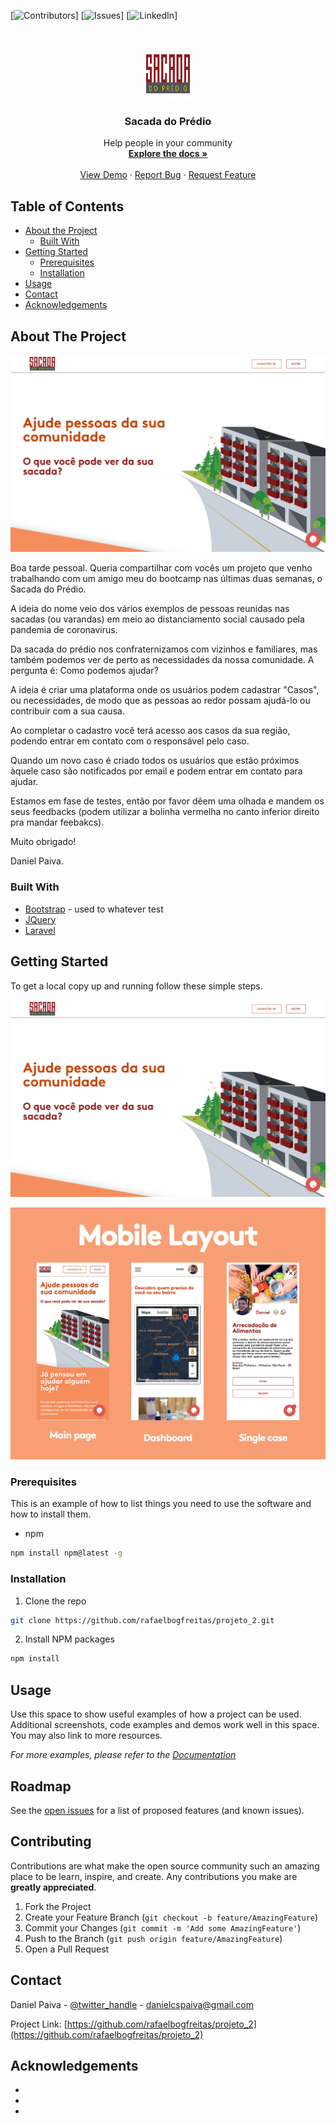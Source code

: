 <!--
*** Thanks for checking out this README Template. If you have a suggestion that would
*** make this better, please fork the repo and create a pull request or simply open
*** an issue with the tag "enhancement".
*** Thanks again! Now go create something AMAZING! :D
***
***
***
*** To avoid retyping too much info. Do a search and replace for the following:
*** rafaelbogfreitas, repo, twitter_handle, email
-->





<!-- PROJECT SHIELDS -->
<!--
*** I'm using markdown "reference style" links for readability.
*** Reference links are enclosed in brackets [ ] instead of parentheses ( ).
*** See the bottom of this document for the declaration of the reference variables
*** for contributors-url, forks-url, etc. This is an optional, concise syntax you may use.
*** https://www.markdownguide.org/basic-syntax/#reference-style-links
-->
[![Contributors][contributors-shield]]
[![Issues][issues-shield]]
[![LinkedIn][linkedin-shield]]



<!-- PROJECT LOGO -->
<br />
<p align="center">
  <a href="https://github.com/rafaelbogfreitas/projeto_2">
    <img src="./public/images/logo.png" alt="Logo" width="80" height="80">
  </a>

  <h3 align="center">Sacada do Prédio</h3>

  <p align="center">
    Help people in your community
    <br />
    <a href="https://github.com/rafaelbogfreitas/projeto_2"><strong>Explore the docs »</strong></a>
    <br />
    <br />
    <a href="https://sacadadopredio.com">View Demo</a>
    ·
    <a href="https://github.com/rafaelbogfreitas/projeto_2/issues">Report Bug</a>
    ·
    <a href="https://github.com/rafaelbogfreitas/projeto_2/issues">Request Feature</a>
  </p>
</p>



<!-- TABLE OF CONTENTS -->
## Table of Contents

* [About the Project](#about-the-project)
  * [Built With](#built-with)
* [Getting Started](#getting-started)
  * [Prerequisites](#prerequisites)
  * [Installation](#installation)
* [Usage](#usage)
* [Contact](#contact)
* [Acknowledgements](#acknowledgements)



<!-- ABOUT THE PROJECT -->
## About The Project

![Product Name Screen Shot](/public/images/readme/Sacada_Main_Page.png)

Boa tarde pessoal. Queria compartilhar com vocês um projeto que venho trabalhando com um amigo meu do bootcamp nas últimas duas semanas, o Sacada do Prédio.

A ideia do nome veio dos vários exemplos de pessoas reunidas nas sacadas (ou varandas) em meio ao distanciamento social causado pela pandemia de coronavirus.

Da sacada do prédio nos confraternizamos com vizinhos e familiares, mas também podemos ver de perto as necessidades da nossa comunidade. A pergunta é: Como podemos ajudar?

A ideia é criar uma plataforma onde os usuários podem cadastrar "Casos", ou necessidades, de modo que as pessoas ao redor possam ajudá-lo ou contribuir com a sua causa.

Ao completar o cadastro você terá acesso aos casos da sua região, podendo entrar em contato com o responsável pelo caso.

Quando um novo caso é criado todos os usuários que estão próximos àquele caso são notificados por email e podem entrar em contato para ajudar.

Estamos em fase de testes, então por favor dêem uma olhada e mandem os seus feedbacks (podem utilizar a bolinha vermelha no canto inferior direito pra mandar feebakcs).

Muito obrigado!

Daniel Paiva.

### Built With

* [Bootstrap](https://getbootstrap.com) - used to whatever test
* [JQuery](https://jquery.com)
* [Laravel](https://laravel.com)



<!-- GETTING STARTED -->
## Getting Started

To get a local copy up and running follow these simple steps.

![Product Name Screen Shot](/public/images/readme/Sacada_Main_Page.png)

![Product Name Screen Shot](public/images/readme/Sacada_Readme_Mobile.png)

### Prerequisites

This is an example of how to list things you need to use the software and how to install them.
* npm
```sh
npm install npm@latest -g
```

### Installation
 
1. Clone the repo
```sh
git clone https://github.com/rafaelbogfreitas/projeto_2.git
```
2. Install NPM packages
```sh
npm install
```



<!-- USAGE EXAMPLES -->
## Usage

Use this space to show useful examples of how a project can be used. Additional screenshots, code examples and demos work well in this space. You may also link to more resources.

_For more examples, please refer to the [Documentation](https://example.com)_



<!-- ROADMAP -->
## Roadmap

See the [open issues](https://github.com/rafaelbogfreitas/projeto_2/issues) for a list of proposed features (and known issues).



<!-- CONTRIBUTING -->
## Contributing

Contributions are what make the open source community such an amazing place to be learn, inspire, and create. Any contributions you make are **greatly appreciated**.

1. Fork the Project
2. Create your Feature Branch (`git checkout -b feature/AmazingFeature`)
3. Commit your Changes (`git commit -m 'Add some AmazingFeature'`)
4. Push to the Branch (`git push origin feature/AmazingFeature`)
5. Open a Pull Request



<!-- CONTACT -->
## Contact

Daniel Paiva - [@twitter_handle](https://twitter.com/danielcspaiva) - danielcspaiva@gmail.com

Project Link: [https://github.com/rafaelbogfreitas/projeto_2](https://github.com/rafaelbogfreitas/projeto_2)



<!-- ACKNOWLEDGEMENTS -->
## Acknowledgements

* []()
* []()
* []()





<!-- MARKDOWN LINKS & IMAGES -->
<!-- https://www.markdownguide.org/basic-syntax/#reference-style-links -->
[contributors-shield]: https://img.shields.io/github/contributors/othneildrew/Best-README-Template.svg?style=flat-square
[contributors-url]: https://github.com/othneildrew/Best-README-Template/graphs/contributors
[forks-shield]: https://img.shields.io/github/forks/othneildrew/Best-README-Template.svg?style=flat-square
[forks-url]: https://github.com/othneildrew/Best-README-Template/network/members
[stars-shield]: https://img.shields.io/github/stars/othneildrew/Best-README-Template.svg?style=flat-square
[stars-url]: https://github.com/othneildrew/Best-README-Template/stargazers
[issues-shield]: https://img.shields.io/github/issues/othneildrew/Best-README-Template.svg?style=flat-square
[issues-url]: https://github.com/othneildrew/Best-README-Template/issues
[license-shield]: https://img.shields.io/github/license/othneildrew/Best-README-Template.svg?style=flat-square
[license-url]: https://github.com/othneildrew/Best-README-Template/blob/master/LICENSE.txt
[linkedin-shield]: https://img.shields.io/badge/-LinkedIn-black.svg?style=flat-square&logo=linkedin&colorB=555
[linkedin-url]: https://linkedin.com/in/othneildrew
[product-screenshot]: images/screenshot.png